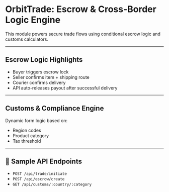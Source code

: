 #  OrbitTrade: Escrow & Cross-Border Logic Engine

This module powers secure trade flows using conditional escrow logic and customs calculators.

---

## Escrow Logic Highlights

- Buyer triggers escrow lock
- Seller confirms item + shipping route
- Courier confirms delivery
- API auto-releases payout after successful delivery

---

## Customs & Compliance Engine

Dynamic form logic based on:

- Region codes
- Product category
- Tax threshold

---

## 🔌 Sample API Endpoints

- `POST /api/trade/initiate`
- `POST /api/escrow/create`
- `GET /api/customs/:country/:category`
